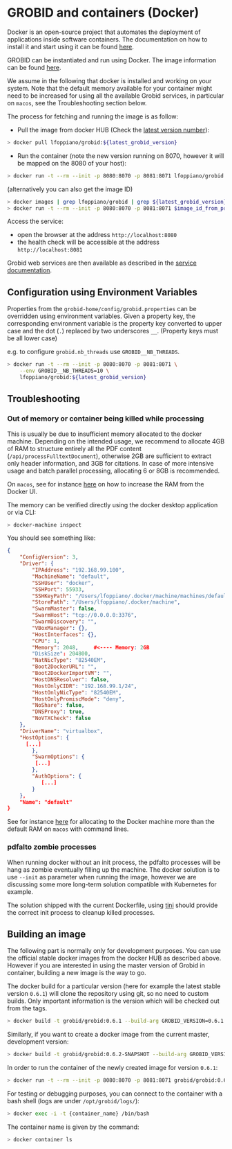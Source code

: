 # GROBID and containers (Docker)

Docker is an open-source project that automates the deployment of applications inside software containers.
The documentation on how to install it and start using it can be found [here](https://docs.docker.com/engine/understanding-docker/).

GROBID can be instantiated and run using Docker. The image information can be found [here](https://hub.docker.com/r/lfoppiano/grobid/).

We assume in the following that docker is installed and working on your system. Note that the default memory available for your container might need to be increased for using all the available Grobid services, in particular on `macos`, see the Troubleshooting section below.

The process for fetching and running the image is as follow:

- Pull the image from docker HUB (Check the [latest version number](https://hub.docker.com/r/lfoppiano/grobid/tags)):

```bash
> docker pull lfoppiano/grobid:${latest_grobid_version}
```

- Run the container (note the new version running on 8070, however it will be mapped on the 8080 of your host):

```bash
> docker run -t --rm --init -p 8080:8070 -p 8081:8071 lfoppiano/grobid:${latest_grobid_version}
```

(alternatively you can also get the image ID)  

```bash
> docker images | grep lfoppiano/grobid | grep ${latest_grobid_version}
> docker run -t --rm --init -p 8080:8070 -p 8081:8071 $image_id_from_previous_command
```

Access the service:
  - open the browser at the address `http://localhost:8080`
  - the health check will be accessible at the address `http://localhost:8081`

Grobid web services are then available as described in the [service documentation](https://grobid.readthedocs.io/en/latest/Grobid-service/).

## Configuration using Environment Variables

Properties from the `grobid-home/config/grobid.properties` can be overridden using environment variables.
Given a property key, the corresponding environment variable is the property key converted to upper case and the dot (`.`) replaced by two underscores `__`. (Property keys must be all lower case)

e.g. to configure `grobid.nb_threads` use `GROBID__NB_THREADS`.

```bash
> docker run -t --rm --init -p 8080:8070 -p 8081:8071 \
    --env GROBID__NB_THREADS=10 \
    lfoppiano/grobid:${latest_grobid_version}
```

## Troubleshooting

### Out of memory or container being killed while processing

This is usually be due to insufficient memory allocated to the docker machine. Depending on the intended usage, we recommend to allocate 4GB of RAM to structure entirely all the PDF content (`/api/processFulltextDocument`), otherwise 2GB are sufficient to extract only header information, and 3GB for citations. In case of more intensive usage and batch parallel processing, allocating 6 or 8GB is recommended.

On `macos`, see for instance [here](https://stackoverflow.com/questions/32834082/how-to-increase-docker-machine-memory-mac/39720010#39720010) on how to increase the RAM from the Docker UI.

The memory can be verified directly using the docker desktop application or via CLI:  

```bash
> docker-machine inspect
```

You should see something like:

```json
{
    "ConfigVersion": 3,
    "Driver": {
        "IPAddress": "192.168.99.100",
        "MachineName": "default",
        "SSHUser": "docker",
        "SSHPort": 55933,
        "SSHKeyPath": "/Users/lfoppiano/.docker/machine/machines/default/id_rsa",
        "StorePath": "/Users/lfoppiano/.docker/machine",
        "SwarmMaster": false,
        "SwarmHost": "tcp://0.0.0.0:3376",
        "SwarmDiscovery": "",
        "VBoxManager": {},
        "HostInterfaces": {},
        "CPU": 1,
        "Memory": 2048,     #<---- Memory: 2GB
        "DiskSize": 204800,
        "NatNicType": "82540EM",
        "Boot2DockerURL": "",
        "Boot2DockerImportVM": "",
        "HostDNSResolver": false,
        "HostOnlyCIDR": "192.168.99.1/24",
        "HostOnlyNicType": "82540EM",
        "HostOnlyPromiscMode": "deny",
        "NoShare": false,
        "DNSProxy": true,
        "NoVTXCheck": false
    },
    "DriverName": "virtualbox",
    "HostOptions": {
      [...]
        },
        "SwarmOptions": {
         [...]
        },
        "AuthOptions": {
           [...]
        }
    },
    "Name": "default"
}
```

See for instance [here](https://stackoverflow.com/a/36982696) for allocating to the Docker machine more than the default RAM on `macos` with command lines.

### pdfalto zombie processes

When running docker without an init process, the pdfalto processes will be hang as zombie eventually filling up the machine. The docker solution is to use `--init` as parameter when running the image, however we are discussing some more long-term solution compatible with Kubernetes for example.

The solution shipped with the current Dockerfile, using [tini](https://github.com/krallin/tini) should provide the correct init process to cleanup
killed processes.

## Building an image

The following part is normally only for development purposes. You can use the official stable docker images from the docker HUB as described above.
However if you are interested in using the master version of Grobid in container, building a new image is the way to go.

The docker build for a particular version (here for example the latest stable version `0.6.1`) will clone the repository using git, so no need to custom builds. Only important information is the version which will be checked out from the tags.

```bash
> docker build -t grobid/grobid:0.6.1 --build-arg GROBID_VERSION=0.6.1 .
```

Similarly, if you want to create a docker image from the current master, development version:

```bash
> docker build -t grobid/grobid:0.6.2-SNAPSHOT --build-arg GROBID_VERSION=0.6.2-SNAPSHOT .
```

In order to run the container of the newly created image for version `0.6.1`:

```bash
> docker run -t --rm --init -p 8080:8070 -p 8081:8071 grobid/grobid:0.6.1
```

For testing or debugging purposes, you can connect to the container with a bash shell (logs are under `/opt/grobid/logs/`):

```bash
> docker exec -i -t {container_name} /bin/bash
```

The container name is given by the command:

```bash
> docker container ls
```
